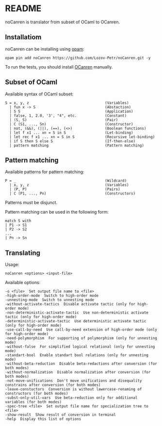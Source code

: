 # README #

noCanren is translator from subset of OCaml to OCanren.

## Installatiom ##

noCanren can be installing using [opam](https://opam.ocaml.org/doc/Install.html):

`opam pin add noCanren https://github.com/Lozov-Petr/noCanren.git -y`

To run the tests, you should install [OCanren](https://github.com/JetBrains-Research/OCanren) manually.

## Subset of OCaml ##

Available syntax of OCaml subset:

```
S = x, y, z                                   (Variables)
  | fun x -> S                                (Abstaction)
  | S S                                       (Application)
  | false, 1, 2.0, '3', "4", etc.             (Constant)
  | (S, S)                                    (Pair)
  | C (S1, ..., Sn)                           (Constructor)
  | not, (&&), (||), (==), (<>)               (Boolean functions)
  | let f x1 ... xn = S in S                  (Let-binding)
  | let rec f x1 ... xn = S in S              (Recursive let-binding)
  | if S then S else S                        (If-then-else)
  | pattern matching                          (Pattern matching)
```

## Pattern matching ##

Available patterns for pattern matching:
```
P = _                                         (Wildcard)
  | x, y, z                                   (Variables)
  | (P, P)                                    (Pairs)
  | C (P1, ..., Pn)                           (Constructors)
```
Patterns must be disjunct.

Pattern matching can be used in the following form:

```
match S with
| P1 -> S1
| P2 -> S2
...
| Pn -> Sn
```

## Translating ##
Usage:
```
noCanren <options> <input-file>
```

Available options:
```
-o <file>  Set output file name to <file>
-high-order-mode  Switch to high-order mode
-unnesting-mode  Switch to unnesting mode
-without-activate-tactics  Disable activate tactic (only for high-order mode)
-non-deterministic-activate-tactic  Use non-deterministic activate tactic (only for high-order mode)
-deterministic-activate-tactic  Use deterministic activate tactic (only for high-order mode)
-use-call-by-need  Use call-by-need extension of high-order mode (only for high-order mode)
-need-polymorphism  For supporting of polymorphism (only for unnesting mode)
-without-false  For simplified logical relational (only for unnesting mode)
-standart-bool  Enable standart bool relations (only for unnesting mode)
-without-beta-reduction  Disable beta-redactions after conversion (for both modes)
-without-normalization  Disable normalization after conversion (for both modes)
-not-move-unifications  Don't move unifications and disequality constrains after conversion (for both modes)
-leave-constuctors  Conversion is without lawercase-renaming of constructors (for both modes)
-subst-only-util-vars  Use beta-reduction only for additional variables (for both modes)
-spec-tree <file>  Set output file name for specialization tree to <file>
-show-result  Show result of conversion in terminal
-help  Display this list of options
```
